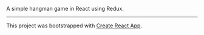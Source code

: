 
A simple hangman game in React using Redux.

---

This project was bootstrapped with [Create React App](https://github.com/facebookincubator/create-react-app).
